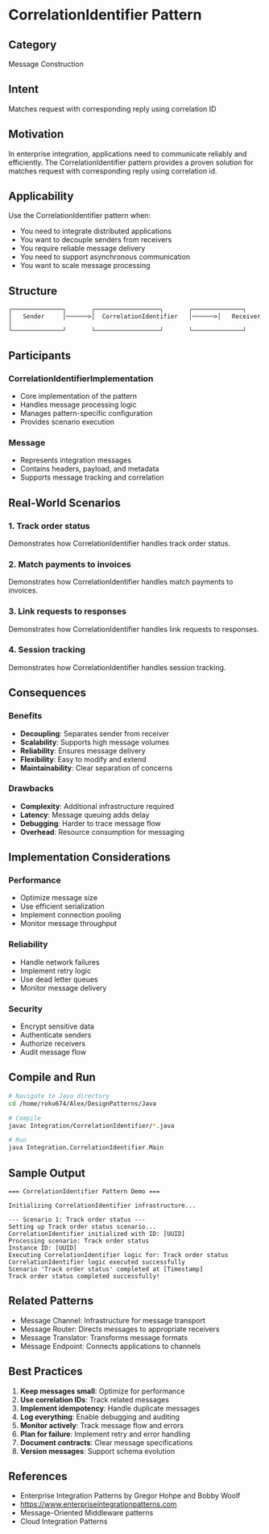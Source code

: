 # CorrelationIdentifier Pattern

## Category
Message Construction

## Intent
Matches request with corresponding reply using correlation ID

## Motivation
In enterprise integration, applications need to communicate reliably and efficiently.
The CorrelationIdentifier pattern provides a proven solution for matches request with corresponding reply using correlation id.

## Applicability
Use the CorrelationIdentifier pattern when:
- You need to integrate distributed applications
- You want to decouple senders from receivers
- You require reliable message delivery
- You need to support asynchronous communication
- You want to scale message processing

## Structure
```
┌──────────────┐       ┌──────────────────┐       ┌──────────────┐
│   Sender     │──────>│  CorrelationIdentifier   │──────>│   Receiver   │
└──────────────┘       └──────────────────┘       └──────────────┘
```

## Participants

### CorrelationIdentifierImplementation
- Core implementation of the pattern
- Handles message processing logic
- Manages pattern-specific configuration
- Provides scenario execution

### Message
- Represents integration messages
- Contains headers, payload, and metadata
- Supports message tracking and correlation

## Real-World Scenarios

### 1. Track order status
Demonstrates how CorrelationIdentifier handles track order status.

### 2. Match payments to invoices
Demonstrates how CorrelationIdentifier handles match payments to invoices.

### 3. Link requests to responses
Demonstrates how CorrelationIdentifier handles link requests to responses.

### 4. Session tracking
Demonstrates how CorrelationIdentifier handles session tracking.

## Consequences

### Benefits
- **Decoupling**: Separates sender from receiver
- **Scalability**: Supports high message volumes
- **Reliability**: Ensures message delivery
- **Flexibility**: Easy to modify and extend
- **Maintainability**: Clear separation of concerns

### Drawbacks
- **Complexity**: Additional infrastructure required
- **Latency**: Message queuing adds delay
- **Debugging**: Harder to trace message flow
- **Overhead**: Resource consumption for messaging

## Implementation Considerations

### Performance
- Optimize message size
- Use efficient serialization
- Implement connection pooling
- Monitor message throughput

### Reliability
- Handle network failures
- Implement retry logic
- Use dead letter queues
- Monitor message delivery

### Security
- Encrypt sensitive data
- Authenticate senders
- Authorize receivers
- Audit message flow

## Compile and Run
```bash
# Navigate to Java directory
cd /home/roku674/Alex/DesignPatterns/Java

# Compile
javac Integration/CorrelationIdentifier/*.java

# Run
java Integration.CorrelationIdentifier.Main
```

## Sample Output
```
=== CorrelationIdentifier Pattern Demo ===

Initializing CorrelationIdentifier infrastructure...

--- Scenario 1: Track order status ---
Setting up Track order status scenario...
CorrelationIdentifier initialized with ID: [UUID]
Processing scenario: Track order status
Instance ID: [UUID]
Executing CorrelationIdentifier logic for: Track order status
CorrelationIdentifier logic executed successfully
Scenario 'Track order status' completed at [Timestamp]
Track order status completed successfully!
```

## Related Patterns
- Message Channel: Infrastructure for message transport
- Message Router: Directs messages to appropriate receivers
- Message Translator: Transforms message formats
- Message Endpoint: Connects applications to channels

## Best Practices
1. **Keep messages small**: Optimize for performance
2. **Use correlation IDs**: Track related messages
3. **Implement idempotency**: Handle duplicate messages
4. **Log everything**: Enable debugging and auditing
5. **Monitor actively**: Track message flow and errors
6. **Plan for failure**: Implement retry and error handling
7. **Document contracts**: Clear message specifications
8. **Version messages**: Support schema evolution

## References
- Enterprise Integration Patterns by Gregor Hohpe and Bobby Woolf
- https://www.enterpriseintegrationpatterns.com
- Message-Oriented Middleware patterns
- Cloud Integration Patterns
